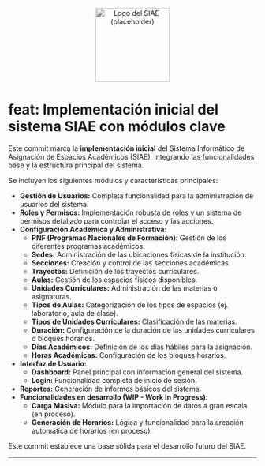 <p align="center">
  <img src="https://via.placeholder.com/150" alt="Logo del SIAE (placeholder)" width="150"/>
</p>

# feat: Implementación inicial del sistema SIAE con módulos clave

<p>Este commit marca la <b>implementación inicial</b> del Sistema Informático de Asignación de Espacios Académicos (SIAE), integrando las funcionalidades base y la estructura principal del sistema.</p>

<p>Se incluyen los siguientes módulos y características principales:</p>

<ul>
  <li><b>Gestión de Usuarios:</b> Completa funcionalidad para la administración de usuarios del sistema.</li>
  <li><b>Roles y Permisos:</b> Implementación robusta de roles y un sistema de permisos detallado para controlar el acceso y las acciones.</li>
  <li><b>Configuración Académica y Administrativa:</b>
    <ul>
      <li><b>PNF (Programas Nacionales de Formación):</b> Gestión de los diferentes programas académicos.</li>
      <li><b>Sedes:</b> Administración de las ubicaciones físicas de la institución.</li>
      <li><b>Secciones:</b> Creación y control de las secciones académicas.</li>
      <li><b>Trayectos:</b> Definición de los trayectos curriculares.</li>
      <li><b>Aulas:</b> Gestión de los espacios físicos disponibles.</li>
      <li><b>Unidades Curriculares:</b> Administración de las materias o asignaturas.</li>
      <li><b>Tipos de Aulas:</b> Categorización de los tipos de espacios (ej. laboratorio, aula de clase).</li>
      <li><b>Tipos de Unidades Curriculares:</b> Clasificación de las materias.</li>
      <li><b>Duración:</b> Configuración de la duración de las unidades curriculares o bloques horarios.</li>
      <li><b>Días Académicos:</b> Definición de los días hábiles para la asignación.</li>
      <li><b>Horas Académicas:</b> Configuración de los bloques horarios.</li>
    </ul>
  </li>
  <li><b>Interfaz de Usuario:</b>
    <ul>
      <li><b>Dashboard:</b> Panel principal con información general del sistema.</li>
      <li><b>Login:</b> Funcionalidad completa de inicio de sesión.</li>
    </ul>
  </li>
  <li><b>Reportes:</b> Generación de informes básicos del sistema.</li>
  <li><b>Funcionalidades en desarrollo (WIP - Work In Progress):</b>
    <ul>
      <li><b>Carga Masiva:</b> Módulo para la importación de datos a gran escala (en proceso).</li>
      <li><b>Generación de Horarios:</b> Lógica y funcionalidad para la creación automática de horarios (en proceso).</li>
    </ul>
  </li>
</ul>

<p>Este commit establece una base sólida para el desarrollo futuro del SIAE.</p>

<hr>
